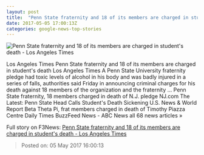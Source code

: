```yaml
---
layout: post
title:  "Penn State fraternity and 18 of its members are charged in student's death - Los Angeles Times"
date: 2017-05-05 17:00:13Z
categories: google-news-top-stories
---
```


![Penn State fraternity and 18 of its members are charged in student's death - Los Angeles Times](http://www.trbimg.com/img-590cb200/turbine/la-na-penn-state-frat-death-20170505)

Los Angeles Times Penn State fraternity and 18 of its members are charged in student's death Los Angeles Times A Penn State University fraternity pledge had toxic levels of alcohol in his body and was badly injured in a series of falls, authorities said Friday in announcing criminal charges for his death against 18 members of the organization and the fraternity ... Penn State fraternity, 18 members charged in death of N.J. pledge NJ.com The Latest: Penn State Head Calls Student's Death Sickening U.S. News & World Report Beta Theta Pi, frat members charged in death of Timothy Piazza Centre Daily Times BuzzFeed News - ABC News all 68 news articles »


Full story on F3News: [Penn State fraternity and 18 of its members are charged in student's death - Los Angeles Times](http://www.f3nws.com/n/jmvFAC)

> Posted on: 05 May 2017 16:00:13
